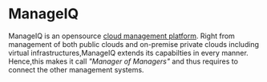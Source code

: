 # ManageIQ

ManageIQ is an opensource [cloud management platform](https://en.wikipedia.org/wiki/Cloud_management).
Right from management of both public clouds and on-premise private clouds including virtual infrastructures,ManageIQ extends its capabilties in every manner. Hence,this makes it call _"Manager of Managers"_ and thus requires to connect the other management systems.
